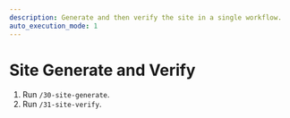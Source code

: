 ```yaml
---
description: Generate and then verify the site in a single workflow.
auto_execution_mode: 1
---
```


# Site Generate and Verify
1. Run `/30-site-generate`.
2. Run `/31-site-verify`.